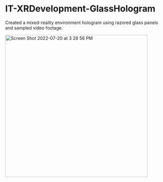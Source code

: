 # IT-XRDevelopment-GlassHologram

Created a mixed-reality environment hologram using razored glass panels and sampled video footage.


<img width="455" alt="Screen Shot 2022-07-20 at 3 28 56 PM" src="https://user-images.githubusercontent.com/52668142/180075671-2b63c04f-a256-436d-87d5-86aa4cf4768a.png">
